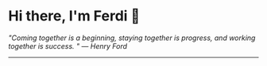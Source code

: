 <h1>Hi there, I'm Ferdi 👋</h1>

<p><em>
  "Coming together is a beginning, staying together is progress, and working together is success. " — Henry Ford
</em></p>

---
